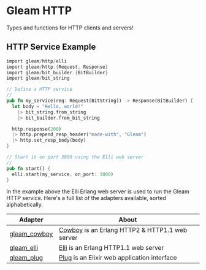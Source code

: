 # Gleam HTTP

Types and functions for HTTP clients and servers!

## HTTP Service Example

```rust
import gleam/http/elli
import gleam/http.{Request, Response}
import gleam/bit_builder.{BitBuilder}
import gleam/bit_string

// Define a HTTP service
//
pub fn my_service(req: Request(BitString)) -> Response(BitBuilder) {
  let body = "Hello, world!"
    |> bit_string.from_string
    |> bit_builder.from_bit_string

  http.response(200)
  |> http.prepend_resp_header("made-with", "Gleam")
  |> http.set_resp_body(body)
}

// Start it on port 3000 using the Elli web server
//
pub fn start() {
  elli.start(my_service, on_port: 3000)
}
```

In the example above the Elli Erlang web server is used to run the Gleam HTTP
service. Here's a full list of the adapters available, sorted alphabetically.

| Adapter                  | About                                                    |
| ---                      | ---                                                      |
| [gleam_cowboy][cowboy-adapter] | [Cowboy][cowboy] is an Erlang HTTP2 & HTTP1.1 web server |
| [gleam_elli][elli-adapter]     | [Elli][elli] is an Erlang HTTP1.1 web server             |
| [gleam_plug][plug-adapter]     | [Plug][plug] is an Elixir web application interface      |

[cowboy]:https://github.com/ninenines/cowboy
[cowboy-adapter]: https://github.com/gleam-experiments/cowboy
[elli]:https://github.com/elli-lib/elli
[elli-adapter]: https://github.com/elixir-plug/plug
[plug]:https://github.com/elli-lib/elli
[plug-adapter]: https://github.com/gleam-experiments/plug
